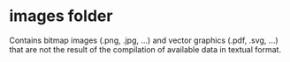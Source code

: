 # images folder

Contains bitmap images (.png, .jpg, ...) and vector graphics (.pdf, .svg, ...) 
that are not the result of the compilation of available data in textual format.